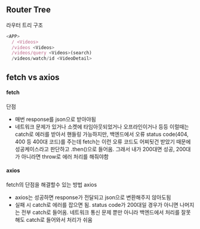 ## Router Tree

라우터 트리 구조

```javascript
<APP>
  / <Videos>
  /videos <Videos>
  /videos/query <Videos>(search)
  /videos/watch/id <VideoDetail>
```

## fetch vs axios

#### fetch

단점

- 매번 response를 json으로 받아야됨
- 네트워크 문제가 있거나 소켓에 타임아웃되었거나 오프라인이거나 등등 이럴때는 catch로 에러를 받아서 핸들링 가능하지만, 백엔드에서 오류 status code(404, 400 등 400대 코드)를 주는데 fetch는 이런 오류 코드도 어찌됫건 받았기 때문에 성공케이스라고 판단하고 .then()으로 들어옴. 그래서 내가 200대면 성공, 200대가 아니라면 throw로 에러 처리를 해줘야함

#### axios

fetch의 단점을 해결할수 있는 방법 axios

- axios는 성공하면 response가 전달되고 json으로 변환해주지 않아도됨
- 실패 시 catch로 에러를 잡으면 됨. status code가 200대일 경우가 아니면 나머지는 전부 catch로 들어옴. 네트워크 통신 문제 뿐만 아니라 백엔드에서 처리를 잘못해도 catch로 들어와서 처리가 쉬움
